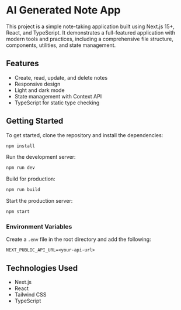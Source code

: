 # AI Generated Note App

This project is a simple note-taking application built using Next.js 15+, React, and TypeScript. It demonstrates a full-featured application with modern tools and practices, including a comprehensive file structure, components, utilities, and state management.

## Features

- Create, read, update, and delete notes
- Responsive design
- Light and dark mode
- State management with Context API
- TypeScript for static type checking

## Getting Started

To get started, clone the repository and install the dependencies:

```bash
npm install
```

Run the development server:

```bash
npm run dev
```

Build for production:

```bash
npm run build
```

Start the production server:

```bash
npm start
```

### Environment Variables

Create a `.env` file in the root directory and add the following:

```
NEXT_PUBLIC_API_URL=<your-api-url>
```

## Technologies Used

- Next.js
- React
- Tailwind CSS
- TypeScript
